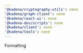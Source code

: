 ```yaml
---
'@kadena/cryptography-utils': none
'@kadena/graph-client': none
'@kadena/react-ui': none
'@kadena-dev/scripts': none
'@kadena/client': none
'@kadena/tools': none
---
```


Formatting
